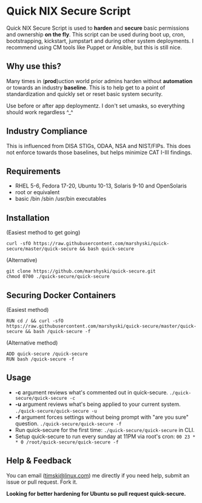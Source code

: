 Quick NIX Secure Script
==============

Quick NIX Secure Script is used to **harden** and **secure** basic permissions and ownership **on the fly**.  This script can be used during boot up, cron, bootstrapping, kickstart, jumpstart and during other system deployments.  I recommend using CM tools like Puppet or Ansible, but this is still nice.

Why use this?
--------------
Many times in (**prod**)uction world prior admins harden without **automation** or towards an industry **baseline**. This is to help get to a point of standardization and quickly set or reset basic system security.

Use before or after app deploymentz.  I don't set umasks, so everything should work regardless ^_^

Industry Compliance
------------
This is influenced from DISA STIGs, ODAA, NSA and NIST/FIPs.  This does not enforce towards those baselines, but helps minimize CAT I-III findings.

Requirements
------------
  * RHEL 5-6, Fedora 17-20, Ubuntu 10-13, Solaris 9-10 and OpenSolaris
  * root or equivalent
  * basic /bin /sbin /usr/bin executables

Installation
------------
(Easiest method to get going)

    curl -sfO https://raw.githubusercontent.com/marshyski/quick-secure/master/quick-secure && bash quick-secure

    
(Alternative)  

    git clone https://github.com/marshyski/quick-secure.git
	chmod 0700 ./quick-secure/quick-secure

Securing Docker Containers
------------
(Easiest method)

    RUN cd / && curl -sfO https://raw.githubusercontent.com/marshyski/quick-secure/master/quick-secure && bash /quick-secure -f

(Alternative method) 

    ADD quick-secure /quick-secure
    RUN bash /quick-secure -f

Usage
-----
  * **-c** argument reviews what's commented out in quick-secure.
  ``./quick-secure/quick-secure -c``
  * **-u** argument reviews what's being applied to your current system.
  ``./quick-secure/quick-secure -u``
  * **-f** argument forces settings without being prompt with "are you sure"
    question.
  ``./quick-secure/quick-secure -f``
  * Run quick-secure for the first time: ``./quick-secure/quick-secure`` in CLI.
  * Setup quick-secure to run every sunday at 11PM via root's cron: 
    ``00 23 * * 0 /root/quick-secure/quick-secure -f``


Help & Feedback
---------------
You can email (timski@linux.com) me directly if you need help, submit an issue or pull request.  Fork it.

**Looking for better hardening for Ubuntu so pull request quick-secure.**
